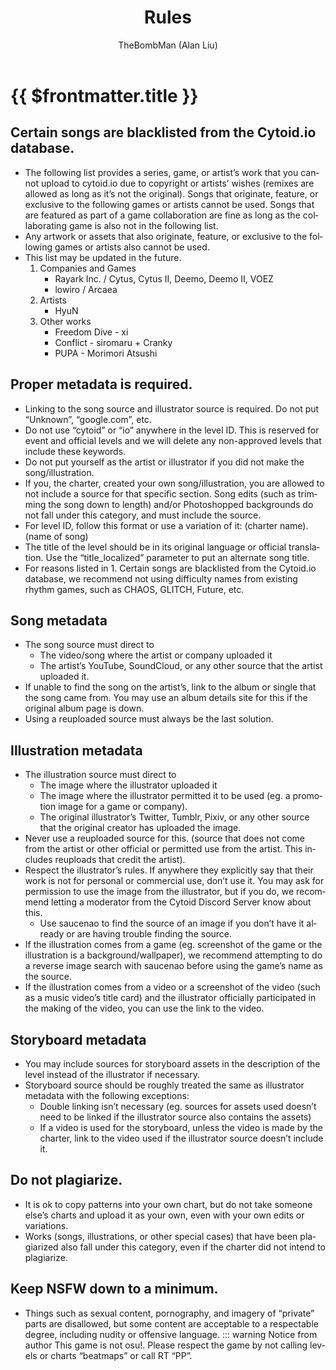 ﻿---
title: Rules
lang: en-US
author: TheBombMan (Alan Liu)
finish: true
---

# {{ $frontmatter.title }}
## Certain songs are blacklisted from the Cytoid.io database.
- The following list provides a series, game, or artist’s work that you cannot upload to cytoid.io due to copyright or artists’ wishes (remixes are allowed as long as it’s not the original). Songs that originate, feature, or exclusive to the following games or artists cannot be used. Songs that are featured as part of a game collaboration are fine as long as the collaborating game is also not in the following list.
- Any artwork or assets that also originate, feature, or exclusive to the following games or artists also cannot be used.
- This list may be updated in the future.
   1. Companies and Games
      - Rayark Inc. / Cytus, Cytus II, Deemo, Deemo II, VOEZ
      - lowiro / Arcaea
   2. Artists
      - HyuN
   3. Other works
      - Freedom Dive - xi
      - Conflict - siromaru + Cranky
      - PUPA - Morimori Atsushi
## Proper metadata is required.
- Linking to the song source and illustrator source is required. Do not put “Unknown”, “google.com”, etc.
- Do not use “cytoid” or “io” anywhere in the level ID. This is reserved for event and official levels and we will delete any non-approved levels that include these keywords.
- Do not put yourself as the artist or illustrator if you did not make the song/illustration.
- If you, the charter, created your own song/illustration, you are allowed to not include a source for that specific section. Song edits (such as trimming the song down to length) and/or Photoshopped backgrounds do not fall under this category, and must include the source.
- For level ID, follow this format or use a variation of it:
(charter name).(name of song)
- The title of the level should be in its original language or official translation. Use the “title_localized” parameter to put an alternate song title.
- For reasons listed in 1. Certain songs are blacklisted from the Cytoid.io database, we recommend not using difficulty names from existing rhythm games, such as CHAOS, GLITCH, Future, etc.
## Song metadata
- The song source must direct to
   - The video/song where the artist or company uploaded it
   - The artist’s YouTube, SoundCloud, or any other source that the artist uploaded it.
- If unable to find the song on the artist’s, link to the album or single that the song came from. You may use an album details site for this if the original album page is down.
- Using a reuploaded source must always be the last solution.
## Illustration metadata
- The illustration source must direct to
   - The image where the illustrator uploaded it
   - The image where the illustrator permitted it to be used (eg. a promotion image for a game or company).
   - The original illustrator’s Twitter, Tumblr, Pixiv, or any other source that the original creator has uploaded the image. 
- Never use a reuploaded source for this. (source that does not come from the artist or other official or permitted use from the artist. This includes reuploads that credit the artist).
- Respect the illustrator’s rules. If anywhere they explicitly say that their work is not for personal or commercial use, don’t use it. You may ask for permission to use the image from the illustrator, but if you do, we recommend letting a moderator from the Cytoid Discord Server know about this.
   - Use saucenao to find the source of an image if you don’t have it already or are having trouble finding the source.
- If the illustration comes from a game (eg. screenshot of the game or the illustration is a background/wallpaper), we recommend attempting to do a reverse image search with saucenao before using the game’s name as the source.
- If the illustration comes from a video or a screenshot of the video (such as a music video’s title card) and the illustrator officially participated in the making of the video, you can use the link to the video.
## Storyboard metadata
- You may include sources for storyboard assets in the description of the level instead of the illustrator if necessary.
- Storyboard source should be roughly treated the same as illustrator metadata with the following exceptions:
   - Double linking isn’t necessary (eg. sources for assets used doesn’t need to be linked if the illustrator source also contains the assets)
   - If a video is used for the storyboard, unless the video is made by the charter, link to the video used if the illustrator source doesn’t include it.
## Do not plagiarize.
- It is ok to copy patterns into your own chart, but do not take someone else’s charts and upload it as your own, even with your own edits or variations.
- Works (songs, illustrations, or other special cases) that have been plagiarized also fall under this category, even if the charter did not intend to plagiarize.
##  Keep NSFW down to a minimum.
- Things such as sexual content, pornography, and imagery of “private” parts are disallowed, but some content are acceptable to a respectable degree, including nudity or offensive language.
::: warning Notice from author
This game is not osu!. Please respect the game by not calling levels or charts “beatmaps” or call RT “PP”.

